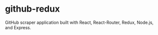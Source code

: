 # github-redux
GitHub scraper application built with React, React-Router, Redux, Node.js, and Express.
